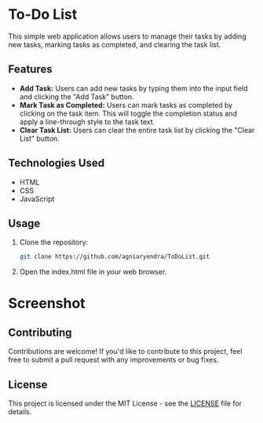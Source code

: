 # To-Do List

This simple web application allows users to manage their tasks by adding new tasks, marking tasks as completed, and clearing the task list.

## Features

- **Add Task:** Users can add new tasks by typing them into the input field and clicking the "Add Task" button.
- **Mark Task as Completed:** Users can mark tasks as completed by clicking on the task item. This will toggle the completion status and apply a line-through style to the task text.
- **Clear Task List:** Users can clear the entire task list by clicking the "Clear List" button.

## Technologies Used

- HTML
- CSS
- JavaScript

## Usage

1. Clone the repository:
   ```bash
   git clone https://github.com/agniaryendra/ToDoList.git
   ```
2. Open the index.html file in your web browser.

# Screenshot



## Contributing

Contributions are welcome! If you'd like to contribute to this project, feel free to submit a pull request with any improvements or bug fixes.

## License

This project is licensed under the MIT License - see the [LICENSE](LICENSE) file for details.
